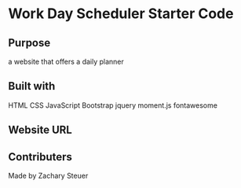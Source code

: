 # Work Day Scheduler Starter Code

## Purpose
a website that offers a daily planner

## Built with
HTML
CSS
JavaScript
Bootstrap
jquery
moment.js
fontawesome

## Website URL

## Contributers
Made by Zachary Steuer


